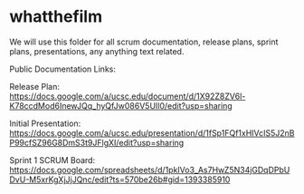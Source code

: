 # whatthefilm

We will use this folder for all scrum documentation, release plans, sprint plans, presentations, any anything text related.

Public Documentation Links:

Release Plan: 
https://docs.google.com/a/ucsc.edu/document/d/1X92Z8ZV6l-K78ccdMod6InewJQq_hyQfJw086V5UIl0/edit?usp=sharing

Initial Presentation:
https://docs.google.com/a/ucsc.edu/presentation/d/1fSp1FQf1xHIVcIS5J2nBP99cfSZ96G8DmS3t9JFlgXI/edit?usp=sharing

Sprint 1 SCRUM Board:
https://docs.google.com/spreadsheets/d/1pkIVo3_As7HwZ5N34jGDqDPbUDvU-M5xrKgXjJjJQnc/edit?ts=570be26b#gid=1393385910